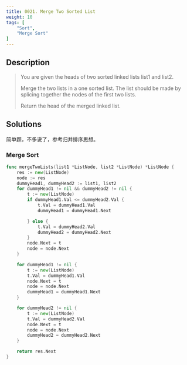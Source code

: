 ```yaml
---
title: 0021. Merge Two Sorted List
weight: 10
tags: [
	"Sort",
	"Merge Sort"
]
---
```


## Description

> You are given the heads of two sorted linked lists list1 and list2.
> 
> Merge the two lists in a one sorted list. The list should be made by splicing together the nodes of the first two lists.
> 
> Return the head of the merged linked list.

## Solutions

 简单题，不多说了，参考归并排序思想。
### Merge Sort
```go
func mergeTwoLists(list1 *ListNode, list2 *ListNode) *ListNode {
	res := new(ListNode)
	node := res
	dummyHead1, dummyHead2 := list1, list2
	for dummyHead1 != nil && dummyHead2 != nil {
		t := new(ListNode)
		if dummyHead1.Val <= dummyHead2.Val {
			t.Val = dummyHead1.Val
			dummyHead1 = dummyHead1.Next

		} else {
			t.Val = dummyHead2.Val
			dummyHead2 = dummyHead2.Next
		}
		node.Next = t
		node = node.Next
	}

	for dummyHead1 != nil {
		t := new(ListNode)
		t.Val = dummyHead1.Val
		node.Next = t
		node = node.Next
		dummyHead1 = dummyHead1.Next
	}

	for dummyHead2 != nil {
		t := new(ListNode)
		t.Val = dummyHead2.Val
		node.Next = t
		node = node.Next
		dummyHead2 = dummyHead2.Next
	}

	return res.Next
}
```
